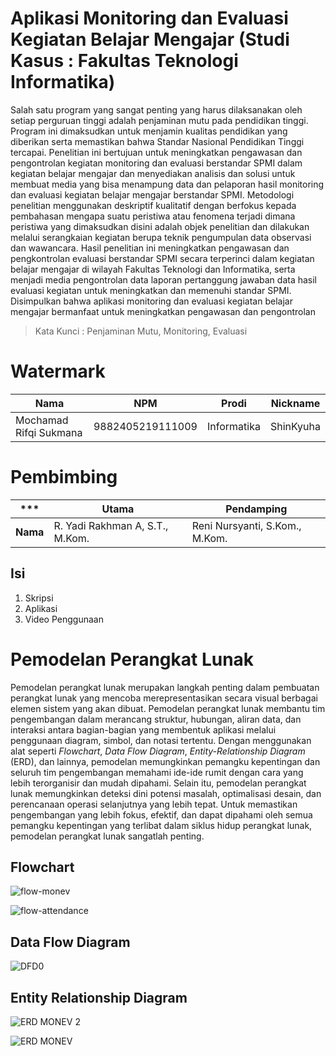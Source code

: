 # Aplikasi Monitoring dan Evaluasi Kegiatan Belajar Mengajar (Studi Kasus : Fakultas Teknologi Informatika)

Salah satu program yang sangat penting yang harus dilaksanakan oleh setiap perguruan tinggi adalah penjaminan mutu pada pendidikan tinggi. Program ini dimaksudkan untuk menjamin kualitas pendidikan yang diberikan serta memastikan bahwa Standar Nasional Pendidikan Tinggi tercapai. Penelitian ini bertujuan untuk meningkatkan pengawasan dan pengontrolan kegiatan monitoring dan evaluasi berstandar SPMI dalam kegiatan belajar mengajar dan menyediakan analisis dan solusi untuk membuat media yang bisa menampung data dan pelaporan hasil monitoring dan evaluasi kegiatan belajar mengajar berstandar SPMI. Metodologi penelitian menggunakan deskriptif kualitatif dengan berfokus kepada pembahasan mengapa suatu peristiwa atau fenomena terjadi dimana peristiwa yang dimaksudkan disini adalah objek penelitian dan dilakukan melalui serangkaian kegiatan berupa teknik pengumpulan data observasi dan wawancara.  Hasil penelitian ini meningkatkan pengawasan dan pengkontrolan evaluasi berstandar SPMI secara terperinci dalam kegiatan belajar mengajar di wilayah Fakultas Teknologi dan Informatika, serta menjadi media pengontrolan data laporan pertanggung jawaban data hasil evaluasi kegiatan untuk  meningkatkan dan memenuhi standar SPMI. Disimpulkan bahwa aplikasi monitoring dan evaluasi kegiatan belajar mengajar bermanfaat untuk meningkatkan pengawasan dan pengontrolan

>Kata Kunci : Penjaminan Mutu, Monitoring, Evaluasi


# Watermark

| Nama | NPM | Prodi | Nickname |
|--|--|--|--|
| Mochamad Rifqi Sukmana | 9882405219111009 | Informatika | ShinKyuha |

# Pembimbing

| *** | Utama | Pendamping |
|--|--|--|
| **Nama** | R. Yadi Rakhman A, S.T., M.Kom. | Reni Nursyanti, S.Kom., M.Kom. |

## Isi 

 1. Skripsi
 2. Aplikasi
 3. Video Penggunaan

# Pemodelan Perangkat Lunak

Pemodelan perangkat lunak merupakan langkah penting dalam pembuatan perangkat lunak yang mencoba merepresentasikan secara visual berbagai elemen sistem yang akan dibuat. Pemodelan perangkat lunak membantu tim pengembangan dalam merancang struktur, hubungan, aliran data, dan interaksi antara bagian-bagian yang membentuk aplikasi melalui penggunaan diagram, simbol, dan notasi tertentu. Dengan menggunakan alat seperti *Flowchart*, *Data Flow Diagram*, *Entity-Relationship Diagram* (ERD), dan lainnya, pemodelan memungkinkan pemangku kepentingan dan seluruh tim pengembangan memahami ide-ide rumit dengan cara yang lebih terorganisir dan mudah dipahami. Selain itu, pemodelan perangkat lunak memungkinkan deteksi dini potensi masalah, optimalisasi desain, dan perencanaan operasi selanjutnya yang lebih tepat. Untuk memastikan pengembangan yang lebih fokus, efektif, dan dapat dipahami oleh semua pemangku kepentingan yang terlibat dalam siklus hidup perangkat lunak, pemodelan perangkat lunak sangatlah penting.

## Flowchart

![flow-monev](https://github.com/RifqiS/TugasAkhirRifqi/assets/53460353/61768cbf-cbf1-45f2-84e5-9a857afd1077)

![flow-attendance](https://github.com/RifqiS/TugasAkhirRifqi/assets/53460353/e8b991d6-b7ed-46fb-af30-cfd6ed7d46fe)


## Data Flow Diagram

![DFD0](https://github.com/RifqiS/TugasAkhirRifqi/assets/53460353/519fa678-f7e1-4740-9493-57ac185f1bc2)

## Entity Relationship Diagram

![ERD MONEV 2](https://github.com/RifqiS/TugasAkhirRifqi/assets/53460353/bc48ff5e-7f0f-44c8-b41e-4b4aa2693955)

![ERD MONEV](https://github.com/RifqiS/TugasAkhirRifqi/assets/53460353/51b70e76-54d2-4fad-9edc-257a74cf4c49)



```
